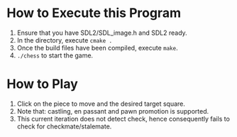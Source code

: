 # How to Execute this Program
1. Ensure that you have SDL2/SDL_image.h and SDL2 ready.
2. In the directory, execute `cmake .`
3. Once the build files have been compiled, execute `make`.
4. `./chess` to start the game.

# How to Play
1. Click on the piece to move and the desired target square.
2. Note that: castling, en passant and pawn promotion is supported.
3. This current iteration does not detect check, hence consequently fails to check for checkmate/stalemate.
